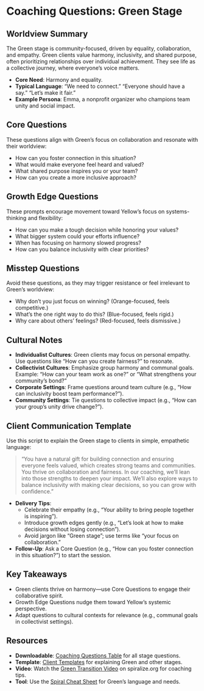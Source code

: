 # Coaching Questions: Green Stage

## Worldview Summary

The Green stage is community-focused, driven by equality, collaboration, and empathy. Green clients value harmony, inclusivity, and shared purpose, often prioritizing relationships over individual achievement. They see life as a collective journey, where everyone’s voice matters.

- **Core Need**: Harmony and equality.
- **Typical Language**: “We need to connect.” “Everyone should have a say.” “Let’s make it fair.”
- **Example Persona**: Emma, a nonprofit organizer who champions team unity and social impact.

## Core Questions

These questions align with Green’s focus on collaboration and resonate with their worldview:

- How can you foster connection in this situation?
- What would make everyone feel heard and valued?
- What shared purpose inspires you or your team?
- How can you create a more inclusive approach?

## Growth Edge Questions

These prompts encourage movement toward Yellow’s focus on systems-thinking and flexibility:

- How can you make a tough decision while honoring your values?
- What bigger system could your efforts influence?
- When has focusing on harmony slowed progress?
- How can you balance inclusivity with clear priorities?

## Misstep Questions

Avoid these questions, as they may trigger resistance or feel irrelevant to Green’s worldview:

- Why don’t you just focus on winning? (Orange-focused, feels competitive.)
- What’s the one right way to do this? (Blue-focused, feels rigid.)
- Why care about others’ feelings? (Red-focused, feels dismissive.)

## Cultural Notes

- **Individualist Cultures**: Green clients may focus on personal empathy. Use questions like “How can you create fairness?” to resonate.
- **Collectivist Cultures**: Emphasize group harmony and communal goals. Example: “How can your team work as one?” or “What strengthens your community’s bond?”
- **Corporate Settings**: Frame questions around team culture (e.g., “How can inclusivity boost team performance?”).
- **Community Settings**: Tie questions to collective impact (e.g., “How can your group’s unity drive change?”).

## Client Communication Template

Use this script to explain the Green stage to clients in simple, empathetic language:

> “You have a natural gift for building connection and ensuring everyone feels valued, which creates strong teams and communities. You thrive on collaboration and fairness. In our coaching, we’ll lean into those strengths to deepen your impact. We’ll also explore ways to balance inclusivity with making clear decisions, so you can grow with confidence.”

- **Delivery Tips**:
  - Celebrate their empathy (e.g., “Your ability to bring people together is inspiring”).
  - Introduce growth edges gently (e.g., “Let’s look at how to make decisions without losing connection”).
  - Avoid jargon like “Green stage”; use terms like “your focus on collaboration.”
- **Follow-Up**: Ask a Core Question (e.g., “How can you foster connection in this situation?”) to start the session.

## Key Takeaways

- Green clients thrive on harmony—use Core Questions to engage their collaborative spirit.
- Growth Edge Questions nudge them toward Yellow’s systemic perspective.
- Adapt questions to cultural contexts for relevance (e.g., communal goals in collectivist settings).

## Resources

- **Downloadable**: [Coaching Questions Table](#coaching-questions-table) for all stage questions.
- **Template**: [Client Templates](#client-templates) for explaining Green and other stages.
- **Video**: Watch the [Green Transition Video](#green-transition-video) on spiralize.org for coaching tips.
- **Tool**: Use the [Spiral Cheat Sheet](#spiral-cheat-sheet) for Green’s language and needs.